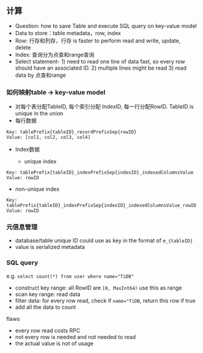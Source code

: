 ## 计算

- Question: how to save Table and execute SQL query on key-value model
- Data to store：table metadata，row, index
- Row: 行存和列存，行存 is faster to perform read and write, update, delete
- Index: 查询分为点查和range查询
- Select statement- 1) need to read one line of data fast, so every row should have an associated ID. 2) multiple lines might be read 3) read data by 点查和range

### 如何映射table -> key-value model

- 对每个表分配TableID, 每个索引分配 IndexID, 每一行分配RowID. TableID is unique in the union
- 每行数据

```
Key: tablePrefix{tableID}_recordPrefixSep{rowID}
Value: [col1, col2, col3, col4]
```

- Index数据

  - unique index
```
Key: tablePrefix{tableID}_indexPrefixSep{indexID}_indexedColumnsValue
Value: rowID
```

  - non-unique index

```
Key: tablePrefix{tableID}_indexPrefixSep{indexID}_indexedColumnsValue_rowID
Value: rowID
```

### 元信息管理

- database/table unique ID could use as key in the format of `m_{tableID}`
- value is serialized metadata

### SQL query

e.g. `select count(*) from user where name="TiDB"`
- construct key range: all RowID are `[0, MaxInt64)` use this as range
- scan key range: read data
- filter data: for every row read, check if `name="TiDB`, return this row if true
- add all the data to count

flaws
- every row read costs RPC 
- not every row is needed and not needed to read
- the actual value is not of usage